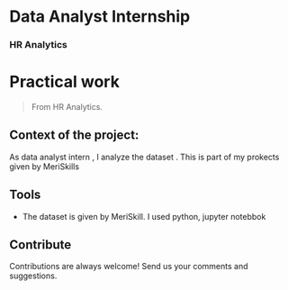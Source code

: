# Data Analyst Internship
### HR Analytics


# Practical work
> From HR Analytics.

## Context of the project:
As data analyst intern , I analyze the dataset . This is part of my prokects given by MeriSkills

## Tools

- The dataset is given by MeriSkill. I used python, jupyter notebbok

## Contribute

Contributions are always welcome!
Send us your comments and suggestions.
